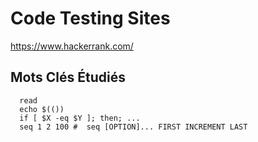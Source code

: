 # Code Testing Sites




https://www.hackerrank.com/


## Mots Clés Étudiés

```
  read
  echo $(())
  if [ $X -eq $Y ]; then; ...
  seq 1 2 100 #  seq [OPTION]... FIRST INCREMENT LAST
```

